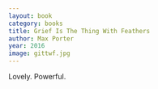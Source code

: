 ```yaml
---
layout: book
category: books
title: Grief Is The Thing With Feathers
author: Max Porter
year: 2016
image: gittwf.jpg
---
```

Lovely. Powerful.
